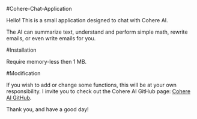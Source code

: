 #Cohere-Chat-Application

Hello! This is a small application designed to chat with Cohere AI.

The AI can summarize text, understand and perform simple math, rewrite emails, or even write emails for you.

#Installation

Require memory-less then 1 MB.

#Modification

If you wish to add or change some functions, this will be at your own responsibility. I invite you to check out the Cohere AI GitHub page: [Cohere AI GitHub](https://github.com/cohere-ai/cohere-python).

Thank you, and have a good day!

